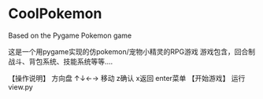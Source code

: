 # CoolPokemon
Based on the Pygame Pokemon game

这是一个用pygame实现的仿pokemon/宠物小精灵的RPG游戏
游戏包含，回合制战斗、背包系统、技能系统等等....

【操作说明】
方向盘 ↑↓←→ 移动
z确认 x返回 enter菜单
【开始游戏】
运行view.py 
